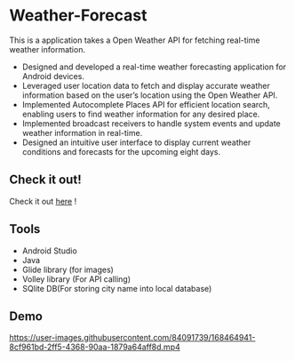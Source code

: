 # Weather-Forecast
This is a application takes a Open Weather API for fetching real-time weather information.
- Designed and developed a real-time weather forecasting
application for Android devices.
- Leveraged user location data to fetch and display accurate weather
information based on the user’s location using the Open Weather
API.
- Implemented Autocomplete Places API for efficient location
search, enabling users to find weather information for any
desired place.
- Implemented broadcast receivers to handle system events and
update weather information in real-time.
- Designed an intuitive user interface to display current weather
conditions and forecasts for the upcoming eight days.

## Check it out!
Check it out [here](https://youtu.be/QIrp7FZklh4) !

## Tools
  - Android Studio
  - Java 
  - Glide library (for images)
  - Volley library (For API calling)
  - SQlite DB(For storing city name into local database)
  
## Demo
https://user-images.githubusercontent.com/84091739/168464941-8cf961bd-2ff5-4368-90aa-1879a64aff8d.mp4


